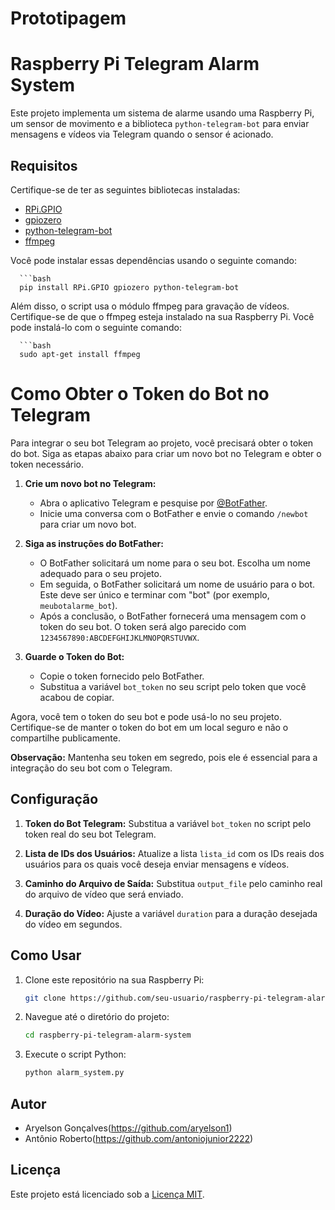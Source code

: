 # Prototipagem

# Raspberry Pi Telegram Alarm System

Este projeto implementa um sistema de alarme usando uma Raspberry Pi, um sensor de movimento e a biblioteca `python-telegram-bot` para enviar mensagens e vídeos via Telegram quando o sensor é acionado.

## Requisitos

Certifique-se de ter as seguintes bibliotecas instaladas:

- [RPi.GPIO](https://pypi.org/project/RPi.GPIO/)
- [gpiozero](https://gpiozero.readthedocs.io/en/stable/)
- [python-telegram-bot](https://python-telegram-bot.readthedocs.io/en/stable/)
- [ffmpeg](https://www.ffmpeg.org/)

Você pode instalar essas dependências usando o seguinte comando:

      ```bash
      pip install RPi.GPIO gpiozero python-telegram-bot

Além disso, o script usa o módulo ffmpeg para gravação de vídeos. Certifique-se de que o ffmpeg esteja instalado na sua Raspberry Pi. Você pode instalá-lo com o seguinte comando:

      ```bash
      sudo apt-get install ffmpeg

# Como Obter o Token do Bot no Telegram

Para integrar o seu bot Telegram ao projeto, você precisará obter o token do bot. Siga as etapas abaixo para criar um novo bot no Telegram e obter o token necessário.
    
1. **Crie um novo bot no Telegram:**
    - Abra o aplicativo Telegram e pesquise por [@BotFather](https://t.me/BotFather).
    - Inicie uma conversa com o BotFather e envie o comando `/newbot` para criar um novo bot.
    
2. **Siga as instruções do BotFather:**
    - O BotFather solicitará um nome para o seu bot. Escolha um nome adequado para o seu projeto.
    - Em seguida, o BotFather solicitará um nome de usuário para o bot. Este deve ser único e terminar com "bot" (por exemplo, `meubotalarme_bot`).
    - Após a conclusão, o BotFather fornecerá uma mensagem com o token do seu bot. O token será algo parecido com `1234567890:ABCDEFGHIJKLMNOPQRSTUVWX`.
    
3. **Guarde o Token do Bot:**
    - Copie o token fornecido pelo BotFather.
    - Substitua a variável `bot_token` no seu script pelo token que você acabou de copiar.
    
Agora, você tem o token do seu bot e pode usá-lo no seu projeto. Certifique-se de manter o token do bot em um local seguro e não o compartilhe publicamente.

**Observação:** Mantenha seu token em segredo, pois ele é essencial para a integração do seu bot com o Telegram.

## Configuração

1. **Token do Bot Telegram:**
   Substitua a variável `bot_token` no script pelo token real do seu bot Telegram.
   
2. **Lista de IDs dos Usuários:**
   Atualize a lista `lista_id` com os IDs reais dos usuários para os quais você deseja enviar mensagens e vídeos.

3. **Caminho do Arquivo de Saída:**
   Substitua `output_file` pelo caminho real do arquivo de vídeo que será enviado.

4. **Duração do Vídeo:**
   Ajuste a variável `duration` para a duração desejada do vídeo em segundos.

## Como Usar

1. Clone este repositório na sua Raspberry Pi:

   ```bash
   git clone https://github.com/seu-usuario/raspberry-pi-telegram-alarm-system.git

2. Navegue até o diretório do projeto:

   ```bash
   cd raspberry-pi-telegram-alarm-system

3. Execute o script Python:

   ```bash
   python alarm_system.py

## Autor

- Aryelson Gonçalves(https://github.com/aryelson1)
- Antônio Roberto(https://github.com/antoniojunior2222)


## Licença

Este projeto está licenciado sob a [Licença MIT](LICENSE).

